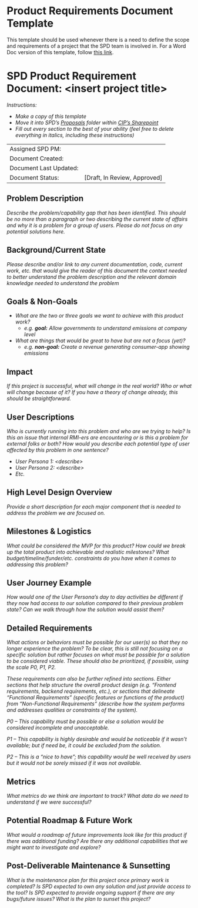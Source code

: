 # Product Requirements Document Template

This template should be used whenever there is a need to define the scope and requirements of a project that the SPD 
team is involved in. For a Word Doc version of this template, follow [this link](https://rockmtnins.sharepoint.com/:w:/s/ClimateIntelligence/EVPvEob5rZhFkfzNeiSSQewBt-yBTSrQgOuHb0OfsdA2Ng?e=dRhAKl).

# SPD Product Requirement Document: \<insert project title\> 

*Instructions:*<br>
* *Make a copy of this template*
* *Move it into SPD’s [Proposals](https://rockmtnins.sharepoint.com/:f:/s/ClimateIntelligence/Eq4_rt347aRPpzbh2wUVRQMBZyqfTGdhyoXsLb3SuGeLFg?e=fQ0rEg) folder within [CIP’s Sharepoint](https://rockmtnins.sharepoint.com/sites/ClimateIntelligence/SitePages/CIP%20Program%20Overview.aspx)* 
* *Fill out every section to the best of your ability (feel free to delete everything in italics, including these instructions)*

|                       |                                |
|-----------------------|--------------------------------|
| Assigned SPD PM:      |                                |
| Document Created:     |                                |
| Document Last Updated: |                                |
| Document Status:      | \[Draft, In Review, Approved\] |

## Problem Description

*Describe the problem/capability gap that has been identified. This should be no more than a paragraph or two describing the current state of affairs and why it is a problem for a group of users. Please do not focus on any potential solutions here.* 

## Background/Current State

*Please describe and/or link to any current documentation, code, current work, etc. that would give the reader of this document the context needed to better understand the problem description and the relevant domain knowledge needed to understand the problem*

## Goals & Non-Goals

* *What are the two or three goals we want to achieve with this product work?*
  * *e.g. **goal:** Allow governments to understand emissions at company level* 
* *What are things that would be great to have but are not a focus (yet)?*
  * *e.g. **non-goal:** Create a revenue generating consumer-app showing emissions*

## Impact

*If this project is successful, what will change in the real world? Who or what will change because of it? If you have a theory of change already, this should be straightforward.*

## User Descriptions

*Who is currently running into this problem and who are we trying to help? Is this an issue that internal RMI-ers are encountering or is this a problem for external folks or both? How would you describe each potential type of user affected by this problem in one sentence?*<br>
* *User Persona 1: \<describe\>* 
* *User Persona 2: \<describe\>* 
* *Etc.*

## High Level Design Overview

*Provide a short description for each major component that is needed to address the problem we are focused on.*

## Milestones & Logistics

*What could be considered the MVP for this product? How could we break up the total product into achievable and realistic milestones? What budget/timeline/funder/etc. constraints do you have when it comes to addressing this problem?*

## User Journey Example
*How would one of the User Persona’s day to day activities be different if they now had access to our solution compared to their previous problem state? Can we walk through how the solution would assist them?*

## Detailed Requirements

*What actions or behaviors must be possible for our user(s) so that they no longer experience the problem? To be clear, this is still not focusing on a specific solution but rather focuses on what must be possible for a solution to be considered viable. These should also be prioritized, if possible, using the scale P0, P1, P2.* 

*These requirements can also be further refined into sections. Either sections that help structure the overall product design (e.g. “Frontend requirements, backend requirements, etc.), or sections that delineate “Functional Requirements” (specific features or functions of the product) from “Non-Functional Requirements” (describe how the system performs and addresses qualities or constraints of the system).*

*P0 – This capability must be possible or else a solution would be considered incomplete and unacceptable.*

*P1 – This capability is highly desirable and would be noticeable if it wasn’t available; but if need be, it could be excluded from the solution.*

*P2 – This is a “nice to have”; this capability would be well received by users but it would not be sorely missed if it was not available.*

## Metrics

*What metrics do we think are important to track? What data do we need to understand if we were successful?*

## Potential Roadmap & Future Work 

*What would a roadmap of future improvements look like for this product if there was additional funding? Are there any additional capabilities that we might want to investigate and explore?*

## Post-Deliverable Maintenance & Sunsetting 

*What is the maintenance plan for this project once primary work is completed? Is SPD expected to own any solution and just provide access to the tool? Is SPD expected to provide ongoing support if there are any bugs/future issues? What is the plan to sunset this project?*

